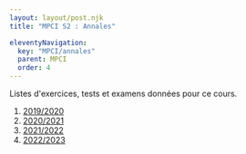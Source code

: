 ```yaml
---
layout: layout/post.njk 
title: "MPCI S2 : Annales"

eleventyNavigation:
  key: "MPCI/annales"
  parent: MPCI
  order: 4
---
```


<!-- début résumé -->

Listes d'exercices, tests et examens données pour ce cours.

<!-- end résumé -->

1. [2019/2020](./2019-2020)
2. [2020/2021](./2020-2021)
3. [2021/2022](./2021-2022)
4. [2022/2023](./2022-2023)

